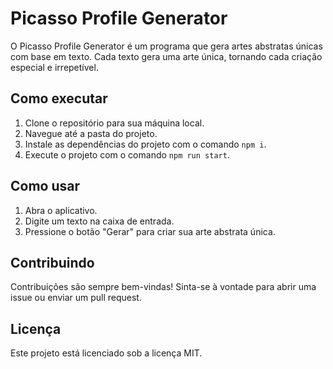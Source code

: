 # Picasso Profile Generator

O Picasso Profile Generator é um programa que gera artes abstratas únicas com base em texto. Cada texto gera uma arte única, tornando cada criação especial e irrepetível.

## Como executar

1. Clone o repositório para sua máquina local.
2. Navegue até a pasta do projeto.
3. Instale as dependências do projeto com o comando `npm i`.
4. Execute o projeto com o comando `npm run start`.

## Como usar

1. Abra o aplicativo.
2. Digite um texto na caixa de entrada.
3. Pressione o botão "Gerar" para criar sua arte abstrata única.

## Contribuindo

Contribuições são sempre bem-vindas! Sinta-se à vontade para abrir uma issue ou enviar um pull request.

## Licença

Este projeto está licenciado sob a licença MIT.